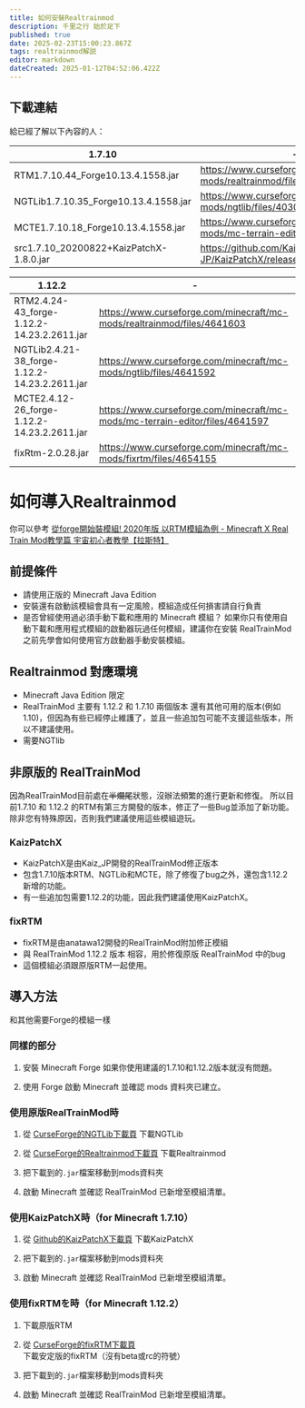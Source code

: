 ```yaml
---
title: 如何安裝Realtrainmod
description: 千里之行 始於足下
published: true
date: 2025-02-23T15:00:23.867Z
tags: realtrainmod解説
editor: markdown
dateCreated: 2025-01-12T04:52:06.422Z
---
```


## 下載連結

給已經了解以下內容的人：

| 1.7.10 | - |
| --- | --- |
| RTM1.7.10.44_Forge10.13.4.1558.jar | <a href="https://www.curseforge.com/minecraft/mc-mods/realtrainmod/files/4030455" target="_blank">https://www.curseforge.com/minecraft/mc-mods/realtrainmod/files/4030455</a> |
| NGTLib1.7.10.35_Forge10.13.4.1558.jar | <a href="https://www.curseforge.com/minecraft/mc-mods/ngtlib/files/4030452" target="_blank">https://www.curseforge.com/minecraft/mc-mods/ngtlib/files/4030452</a> |
| MCTE1.7.10.18_Forge10.13.4.1558.jar | <a href="https://www.curseforge.com/minecraft/mc-mods/mc-terrain-editor/files/4030456" target="_blank">https://www.curseforge.com/minecraft/mc-mods/mc-terrain-editor/files/4030456</a> |
| src1.7.10_20200822+KaizPatchX-1.8.0.jar | <a href="https://github.com/Kai-Z-JP/KaizPatchX/releases/tag/v1.8.0" target="_blank">https://github.com/Kai-Z-JP/KaizPatchX/releases/tag/v1.8.0</a> |


| 1.12.2 | - |
| --- | --- |
| RTM2.4.24-43_forge-1.12.2-14.23.2.2611.jar | <a href="https://www.curseforge.com/minecraft/mc-mods/realtrainmod/files/4641603" target="_blank">https://www.curseforge.com/minecraft/mc-mods/realtrainmod/files/4641603</a> |
| NGTLib2.4.21-38_forge-1.12.2-14.23.2.2611.jar | <a href="https://www.curseforge.com/minecraft/mc-mods/ngtlib/files/4641592" target="_blank">https://www.curseforge.com/minecraft/mc-mods/ngtlib/files/4641592</a> |
| MCTE2.4.12-26_forge-1.12.2-14.23.2.2611.jar | <a href="https://www.curseforge.com/minecraft/mc-mods/mc-terrain-editor/files/4641597" target="_blank">https://www.curseforge.com/minecraft/mc-mods/mc-terrain-editor/files/4641597</a> |
| fixRtm-2.0.28.jar | <a href="https://www.curseforge.com/minecraft/mc-mods/fixrtm/files/4654155" target="_blank">https://www.curseforge.com/minecraft/mc-mods/fixrtm/files/4654155</a> |

# 如何導入Realtrainmod

你可以參考 <a href="https://www.youtube.com/watch?v=Hjt7WTLnjic" target="_blank">從forge開始裝模組! 2020年版 以RTM模組為例 - Minecraft X Real Train Mod教學篇 宇宙初心者教學【拉斯特】</a> 


## 前提條件
* 請使用正版的 Minecraft Java Edition
* 安裝還有啟動該模組會具有一定風險，模組造成任何損害請自行負責
* 是否曾經使用過必須手動下載和應用的 Minecraft 模組？
如果你只有使用自動下載和應用程式模組的啟動器玩過任何模組，建議你在安裝 RealTrainMod 之前先學會如何使用官方啟動器手動安裝模組。

## Realtrainmod 對應環境

* Minecraft Java Edition 限定
* RealTrainMod 主要有 1.12.2 和 1.7.10 兩個版本
還有其他可用的版本(例如1.10)，但因為有些已經停止維護了，並且一些追加包可能不支援這些版本，所以不建議使用。
* 需要NGTlib

## 非原版的 RealTrainMod 
因為RealTrainMod目前處在~~半爛尾~~狀態，沒辦法頻繁的進行更新和修復。
所以目前1.7.10 和 1.12.2 的RTM有第三方開發的版本，修正了一些Bug並添加了新功能。
除非您有特殊原因，否則我們建議使用這些模組遊玩。

### KaizPatchX

* KaizPatchX是由Kaiz_JP開發的RealTrainMod修正版本
* 包含1.7.10版本RTM、NGTLib和MCTE，除了修復了bug之外，還包含1.12.2新增的功能。
* 有一些追加包需要1.12.2的功能，因此我們建議使用KaizPatchX。

### fixRTM

* fixRTM是由anatawa12開發的RealTrainMod附加修正模組
* 與 RealTrainMod 1.12.2 版本 相容，用於修復原版 RealTrainMod 中的bug
* 這個模組必須跟原版RTM一起使用。

## 導入方法

和其他需要Forge的模組一樣

### 同樣的部分

1. 安裝 Minecraft Forge
 如果你使用建議的1.7.10和1.12.2版本就沒有問題。

2. 使用 Forge 啟動 Minecraft 並確認 mods 資料夾已建立。

### 使用原版RealTrainMod時

1. 從 <a href="https://www.curseforge.com/minecraft/mc-mods/ngtlib" target="_blank">CurseForge的NGTLib下載頁</a> 下載NGTLib

2. 從 <a href="https://www.curseforge.com/minecraft/mc-mods/realtrainmod" target="_blank">CurseForge的Realtrainmod下載頁</a> 下載Realtrainmod
3. 把下載到的`.jar`檔案移動到mods資料夾

4. 啟動 Minecraft 並確認 RealTrainMod 已新增至模組清單。

### 使用KaizPatchX時（for Minecraft 1.7.10）

1. 從 <a href="https://github.com/Kai-Z-JP/KaizPatchX" target="_blank">Github的KaizPatchX下載頁</a> 下載KaizPatchX

3. 把下載到的`.jar`檔案移動到mods資料夾

4. 啟動 Minecraft 並確認 RealTrainMod 已新增至模組清單。

### 使用fixRTMを時（for Minecraft 1.12.2）

1. 下載原版RTM

2. 從 <a href="https://www.curseforge.com/minecraft/mc-mods/fixrtm" target="_blank">CurseForge的fixRTM下載頁</a> 下載安定版的fixRTM（沒有beta或rc的符號）

3. 把下載到的`.jar`檔案移動到mods資料夾

4. 啟動 Minecraft 並確認 RealTrainMod 已新增至模組清單。
